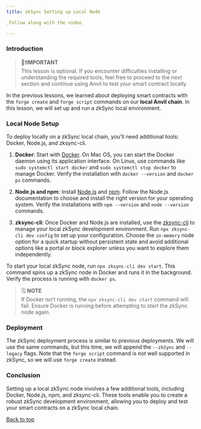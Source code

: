 ```yaml
---
title: zkSync Setting up Local Node

_Follow along with the video_

---
```


<a name="top"></a>

### Introduction

> 👀❗**IMPORTANT** <br>
> This lesson is optional. If you encounter difficulties installing or understanding the required tools, feel free to proceed to the next section and continue using Anvil to test your smart contract locally.

In the previous lessons, we learned about deploying smart contracts with the `forge create` and `forge script` commands on our **local Anvil chain**. In this lesson, we will set up and run a zkSync local environment.

### Local Node Setup

To deploy locally on a zkSync local chain, you'll need additional tools: Docker, Node.js, and zksync-cli.

1. **Docker**: Start with [Docker](https://www.docker.com/). On Mac OS, you can start the Docker daemon using its application interface. On Linux, use commands like `sudo systemctl start docker` and `sudo systemctl stop docker` to manage Docker. Verify the installation with `docker --version` and `docker ps` commands.

2. **Node.js and npm**: Install [Node.js](https://nodejs.org/en) and [npm](https://www.npmjs.com/). Follow the Node.js documentation to choose and install the right version for your operating system. Verify the installations with `npm --version` and `node --version` commands.

3. **zksync-cli**: Once Docker and Node.js are installed, use the [zksync-cli](https://www.npmjs.com/package/zksync-cli) to manage your local zkSync development environment. Run `npx zksync-cli dev config` to set up your configuration. Choose the `in-memory` node option for a quick startup without persistent state and avoid additional options like a portal or block explorer unless you want to explore them independently.

To start your local zkSync node, run `npx zksync-cli dev start`. This command spins up a zkSync node in Docker and runs it in the background. Verify the process is running with `docker ps`.

> 🗒️ **NOTE** <br>
> If Docker isn’t running, the `npx zksync-cli dev start` command will fail. Ensure Docker is running before attempting to start the zkSync node again.


### Deployment
The zkSync deployment process is similar to previous deployments. We will use the same commands, but this time, we will append the `--zkSync` and `--legacy` flags. Note that the `forge script` command is not well supported in zkSync, so we will use `forge create` instead.

### Conclusion
Setting up a local zkSync node involves a few additional tools, including Docker, Node.js, npm, and zksync-cli. These tools enable you to create a robust zkSync development environment, allowing you to deploy and test your smart contracts on a zkSync local chain.

[Back to top](#top)
